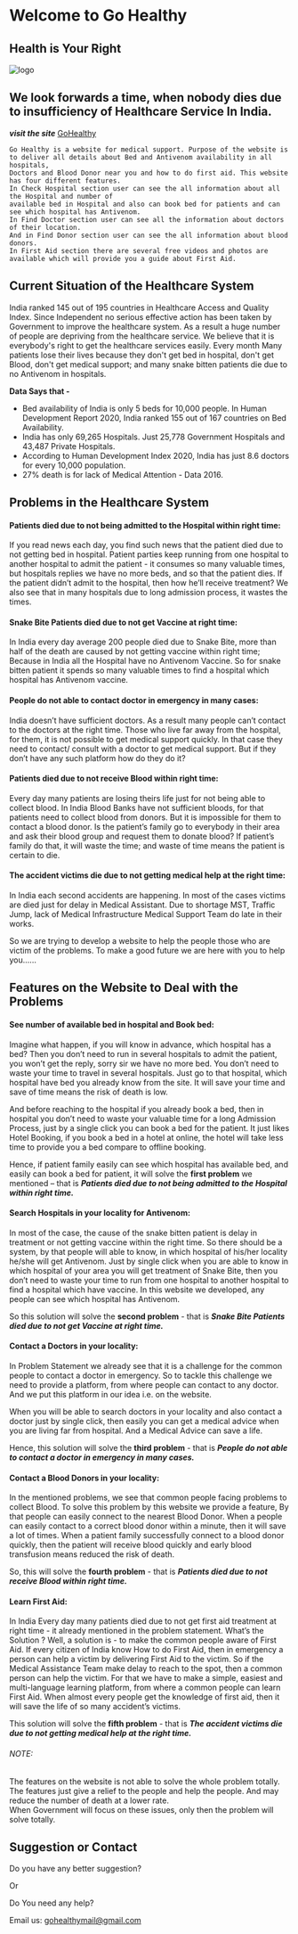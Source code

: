 # Welcome to Go Healthy
## Health is Your Right
   
![logo](/main/assets/static/images/GoHealthy_logo%20main.png) 
## We look forwards a time, when nobody dies due to insufficiency of Healthcare Service In India.
 
**_visit the site_** [GoHealthy](https://gohealthy.onrender.com)
 ```
 Go Healthy is a website for medical support. Purpose of the website is to deliver all details about Bed and Antivenom availability in all hospitals,
 Doctors and Blood Donor near you and how to do first aid. This website has four different features.
 In Check Hospital section user can see the all information about all the Hospital and number of
 available bed in Hospital and also can book bed for patients and can see which hospital has Antivenom.
 In Find Doctor section user can see all the information about doctors of their location.
 And in Find Donor section user can see the all information about blood donors.
 In First Aid section there are several free videos and photos are available which will provide you a guide about First Aid.
 ```
## Current Situation of the Healthcare System
   
India ranked 145 out of 195 countries in Healthcare Access and Quality Index. Since Independent no serious effective action has been taken by Government to improve the healthcare system. As a result a huge number of people are depriving from the healthcare service. We believe that it is everybody's right to get the healthcare services easily. Every month Many patients lose their lives because they don't get bed in hospital, don't get Blood, don't get medical support; and many snake bitten patients die due to no Antivenom in hospitals.

**Data Says that -**

* Bed availability of India is only 5 beds for 10,000 people. In Human Development Report 2020, India ranked 155 out of 167 countries on Bed Availability.
* India has only 69,265 Hospitals. Just 25,778 Government Hospitals and 43,487 Private Hospitals.
* According to Human Development Index 2020, India has just 8.6 doctors for every 10,000 population.
* 27% death is for lack of Medical Attention - Data 2016.

## Problems in the Healthcare System

#### Patients died due to not being admitted to the Hospital within right time:
If you read news each day, you find such news that the patient died due to not getting bed in hospital. Patient parties keep running from one hospital to another hospital to admit the patient  - it consumes so many valuable times, but hospitals replies we have no more beds, and so that the patient dies. If the patient didn’t admit to the hospital, then how he’ll receive treatment? We also see that in many hospitals due to long admission process, it wastes the times.
#### Snake Bite Patients died due to not get Vaccine at right time:
In India every day average 200 people died due to Snake Bite, more than half of the death are caused by not getting vaccine within right time; Because in India all the Hospital have no Antivenom Vaccine. So for snake bitten patient it spends so many valuable times to find a hospital which hospital has Antivenom vaccine.
#### People do not able to contact doctor in emergency in many cases:
India doesn’t have sufficient doctors. As a result many people can’t contact to the doctors at the right time. Those who live far away from the hospital, for them, it is not possible to get medical support quickly. In that case they need to contact/ consult with a doctor to get medical support. But if they don’t have any such platform how do they do it? 
#### Patients died due to not receive Blood within right time:
Every day many patients are losing theirs life just for not being able to collect blood.  In India Blood Banks have not sufficient bloods, for that patients need to collect blood from donors. But it is impossible for them to contact a blood donor. Is the patient’s family go to everybody in their area and ask their blood group and request them to donate blood? If patient’s family do that, it will waste the time; and waste of time means the patient is certain to die.
#### The accident victims die due to not getting medical help at the right time:
In India each second accidents are happening. In most of the cases victims are died just for delay in Medical Assistant. Due to shortage MST, Traffic Jump, lack of Medical Infrastructure Medical Support Team do late in their works. 


So we are trying to develop a website to help the people those who are victim of the problems. To make a good future we are here with you to help you......

## Features on the Website to Deal with the Problems

#### See number of available bed in hospital and Book bed:
Imagine what happen, if you will know in advance, which hospital has a bed? Then you don’t need to run in several hospitals to admit the patient, you won’t get the reply, sorry sir we have no more bed. You don’t need to waste your time to travel in several hospitals. Just go to that hospital, which hospital have bed you already know from the site. It will save your time and save of time means the risk of death is low.

And before reaching to the hospital if you already book a bed, then in hospital you don’t need to waste your valuable time for a long Admission Process, just by a single click you can book a bed for the patient. It just likes Hotel Booking, if you book a bed in a hotel at online, the hotel will take less time to provide you a bed compare to offline booking.
  
Hence, if patient family easily can see which hospital has available bed, and easily can book a bed for patient, it will solve the **first problem** we mentioned – that is ***Patients died due to not being admitted to the Hospital within right time.***

#### Search Hospitals in your locality for Antivenom:
In most of the case, the cause of the snake bitten patient is delay in treatment or not getting vaccine within the right time. So there should be a system, by that people will able to know, in which hospital of his/her locality he/she will get Antivenom. Just by single click when you are able to know in which hospital of your area you will get treatment of Snake Bite, then you don’t need to waste your time to run from one hospital to another hospital to find a hospital which have vaccine. In this website we developed, any people can see which hospital has Antivenom. 

So this solution will solve the **second problem** - that is ***Snake Bite Patients died due to not get Vaccine at right time.***

#### Contact a Doctors in your locality:
In Problem Statement we already see that it is a challenge for the common people to contact a doctor in emergency. So to tackle this challenge we need to provide a platform, from where people can contact to any doctor. And we put this platform in our idea i.e. on the website.

When you will be able to search doctors in your locality and also contact a doctor just by single click, then easily you can get a medical advice when you are living far from hospital. And a Medical Advice can save a life.

Hence, this solution will solve the **third problem** - that is ***People do not able to contact a doctor in emergency in many cases.***

#### Contact a Blood Donors in your locality:
In the mentioned problems, we see that common people facing problems to collect Blood. To solve this problem by this website we provide a feature, By that people can easily connect to the nearest Blood Donor. When a people can easily contact to a correct blood donor within a minute, then it will save a lot of times. When a patient family successfully connect to a blood donor quickly, then the patient will receive blood quickly and early blood transfusion means reduced the risk of death.
	
So, this will solve the **fourth problem** - that is ***Patients died due to not receive Blood within right time.***

#### Learn First Aid:
In India Every day many patients died due to not get first aid treatment at right time - it already mentioned in the problem statement. What’s the Solution ? Well, a solution is - to make the common people aware of First Aid. If every citizen of India know How to do First Aid, then in emergency a person can help a victim by delivering First Aid to the victim. So if the Medical Assistance Team make delay to reach to the spot, then a common person can help the victim. For that we have to make a simple, easiest and multi-language learning platform, from where a common people can learn First Aid. When almost every people get the knowledge of first aid, then it will save the life of so many accident’s victims.

This solution will solve the **fifth problem** - that is ***The accident victims die due to not getting medical help at the right time.***


<h6>NOTE:</h6>The features on the website is not able to solve the whole problem totally. The features just give a relief to the people and help the people. And may reduce the number of death at a lower rate.<br>When Government will focus on these issues, only then the problem will solve totally.



## Suggestion or Contact

Do you have any better suggestion?
        
   Or
        
Do You need any help?

Email us: <a href="mailto:gohealthymail@gmail.com">gohealthymail@gmail.com</a>
